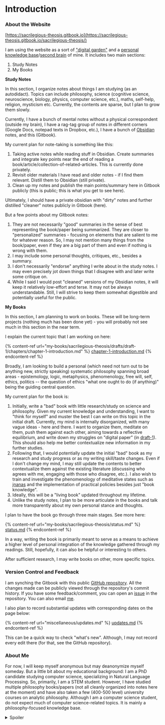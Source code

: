 # Introduction

### About the Website

[https://sacrilegious-theosis.gitbook.io](https://sacrilegious-theosis.gitbook.io/sacrilegious-theosis/)

I am using the website as a sort of ["digital garden"](https://github.com/MaggieAppleton/digital-gardeners) and a [personal knowledge base](https://towardsdatascience.com/personal-knowledge-graphs-9a23a0b099af)/[second brain](https://towardsdatascience.com/personal-knowledge-graphs-9a23a0b099af) of mine. It includes two main sections:

1. Study Notes
2. My Books

&#x20;**Study Notes**

In this section, I organize notes about things I am studying (as an autodidact). Topics can include philosophy, science (cognitive science, neuroscience, biology, physics, computer science, etc.), maths,  self-help, religion, mysticism etc. Currently, the contents are sparse, but I plan to grow them slowly.&#x20;

Currently, I have a bunch of mental notes without a physical correspondent (outside my brain), I have a rag-tag group of notes in different corners (Google Docs, notepad texts in Dropbox, etc.), I have a bunch of [Obsidian ](https://obsidian.md/)notes, and this (Gitbook).

My current plan for note-taking is something like this:

1. Taking active notes while reading stuff in Obsidian. Create summaries and integrate key points near the end of reading a book/article/collection-of-related-articles. This is currently done privately.&#x20;
2. Revisit older materials I have read and older notes - if I find them relevant. Distill them to Obsidian (still private).&#x20;
3. Clean up my notes and publish the main points/summary here in Gitbook publicly (this is public; this is what you get to see here).&#x20;

Ultimately, I should have a private obsidian with "dirty" notes and further distilled "cleaner" notes publicly in Gitbook (here).&#x20;

But a few points about my Gitbook notes:

1. &#x20;They are not necessarily "good" summaries in the sense of best representing the book/paper being summarized. They are closer to "personalized" summaries - focusing on elements that are salient to me for whatever reason. So, I may not mention many things from the book/paper, even if they are a big part of them and even if nothing is wrong with them.
2. I may include some personal thoughts, critiques, etc., besides a summary.
3. I don't necessarily "endorse" anything  I write about in the study notes. I may even precisely jot down things that I disagree with and later write some critique on.&#x20;
4. While I said I would post "cleaned" versions of my Obsidian notes, it will keep it relatively low-effort and terse. It may not be always understandable. Still, I will strive to keep them somewhat digestible and potentially useful for the public. &#x20;

**My Books**

In this section, I am planning to work on books. These will be long-term projects (nothing much has been done yet) - you will probably not see much in this section in the near term.&#x20;

I explain the current topic that I am working on here:

{% content-ref url="my-books/sacrilegious-theosis/drafts/draft-1/chapters/chapter-1-introduction.md" %}
[chapter-1-introduction.md](my-books/sacrilegious-theosis/drafts/draft-1/chapters/chapter-1-introduction.md)
{% endcontent-ref %}

Broadly, I am looking to build a personal (which need not turn out to be anything new, strictly speaking) systematic philosophy spanning broad areas - epistemology, logic, metaphysics, phenomenology, free will, self, ethics, politics -- the question of ethics "what one ought to do (if anything)" being the guiding central question.&#x20;

My current plan for the book is:

1. Initially, write a "bad" book with little research/study on science and philosophy. Given my current knowledge and understanding, I want to "think for myself" and muster the best I can write on this topic in the initial draft. Currently, my mind is internally disorganized, with many vague ideas - here and there. I want to organize them, meditate on them, push them against each other, aiming towards a reflective equilibrium, and write down my struggles on "digital paper" (in [draft-1](my-books/sacrilegious-theosis/drafts/draft-1/ "mention")).  This should also help me better contextualize new information in my further studies.
2. Following that, I would potentially update the initial "bad" book as my research and study progress or as my writing skill/taste changes. Even if I don't change my mind, I may still update the contents to better contextualize them against the existing literature (discussing who agrees with me, engaging with those who disagree, etc.). I also wish to train and investigate the phenomenology of meditative states such as [jnanas](https://www.amazon.com/Jhana-Consciousness-Buddhist-Meditation-Neuroscience/dp/1645470806) and the implementation of practical policies besides just "book knowledge".&#x20;
3. Ideally, this will be a "living book" updated throughout my lifetime. &#x20;
4. Unlike the study notes, I plan to be more articulate in the books and talk more transparently about my own personal stance and thoughts.&#x20;

I plan to have the book go through three main stages. See more here:

{% content-ref url="my-books/sacrilegious-theosis/status.md" %}
[status.md](my-books/sacrilegious-theosis/status.md)
{% endcontent-ref %}

In a way, writing the book is primarily meant to serve as a means to achieve a higher level of personal integration of the knowledge gathered through my readings. Still, hopefully, it can also be helpful or interesting to others.&#x20;

After sufficient research, I may write books on other, more specific topics.&#x20;

### Version Control and Feedback

I am synching the Gitbook with this public [GitHub repository](https://github.com/CyberneticSpecter/SacrilegiousTheosis). All the changes made can be publicly viewed through the repository's commit history. If you have some feedback/comment, you can open an [issue](https://github.com/CyberneticSpecter/SacrilegiousTheosis/issues) in the repository. You can also email [me](https://github.com/CyberneticSpecter).

I also plan to record substantial updates with corresponding dates on the page below:

{% content-ref url="miscellaneous/updates.md" %}
[updates.md](miscellaneous/updates.md)
{% endcontent-ref %}

This can be a quick way to check "what's new". Although, I may not record every edit there (for that, see the GitHub repository).

### **About Me**&#x20;

For now, I will keep myself anonymous but may deanonymize myself someday. But a little bit about my educational background: I am a PhD candidate studying computer science, specializing in Natural Language Processing. So, primarily, I am a STEM student. However, I have studied multiple philosophy books/papers (not all cleanly organized into notes here at the moment) and have also taken a few (400-500 level) university courses on analytic philosophy. Although I am a computer science student, do not expect much of computer science-related topics. It is mainly a philosophy-focused knowledge base.&#x20;

<details>

<summary>Spoiler</summary>

Also, I used to be /u/Nameless1995 on Reddit (a flaired contributor in [r/askphilosophy](https://www.reddit.com/r/askphilosophy/) and active in r/consciousness), but I deleted myself - because I was a bit too active. So if anyone knows me from there and wants to contact me, you know how to. I also used to host a comics series called "philosophy suicides" on wordpress. But I deleted it because I wrote them in my late teenage years - and it is not something I am too proud of anymore due to a severe lack of nuance. You can probably still find them from Wayback Machine if you want, but I would not recommend them.&#x20;

</details>

